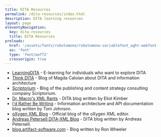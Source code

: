 ```yaml
---
title: DITA Resources
permalink: /dita-resources/index.html
description: DITA learning resources
layout: page
eleventyNavigation:
  key: dita-resources
  title: DITA Resources
preloads:
  href: '/assets/fonts/robotomono/robotomono-variablefont_wght-webfont.woff2'
  as: 'font'
  type: 'font/woff2'
  crossorigin: true
---
```



* [LearningDITA](http://learningdita.com/) - E-learning for individuals who want to explore DITA
* [Think DITA](http://think-dita.com/) - Blog of Magda Caloian about DITA and information architecture
* [Scriptorium](http://www.scriptorium.com/blog/) - Blog of the publishing and content strategy consulting company Scriptorium.
* [Dr. Macro's XML Rants](http://drmacros-xml-rants.blogspot.de/) - DITA blog written by Eliot Kimber
* [I'd Rather Be Writing](http://idratherbewriting.com/) - Information architecture and API documentation blog written by Tom Johnson.
* [oXygen XML Blog](http://blog.oxygenxml.com/) - Official blog of the oXygen XML editor.
* [Andreas Petersell DITA-XML Blog](http://www.petersell.com/tag/ditaxml) - DITA blog written by Andreas Petersell.
* [blog.artifact-software.com](http://blog.artifact-software.com/tech/?tag=dita) - Blog written by Ron Wheeler
